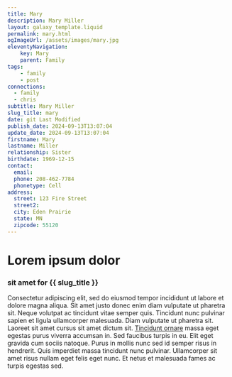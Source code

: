 ```yaml
---
title: Mary
description: Mary Miller
layout: galaxy_template.liquid
permalink: mary.html
ogImageUrl: /assets/images/mary.jpg
eleventyNavigation:
    key: Mary
    parent: Family
tags:
    - family
    - post
connections: 
  - family
  - chris
subtitle: Mary Miller
slug_title: mary
date: git Last Modified
publish_date: 2024-09-13T13:07:04
update_date: 2024-09-13T13:07:04
firstname: Mary
lastname: Miller
relationship: Sister
birthdate: 1969-12-15
contact:
  email: 
  phone: 208-462-7784
  phonetype: Cell
address:
  street: 123 Fire Street
  street2: 
  city: Eden Prairie
  state: MN
  zipcode: 55120
---
```


# Lorem ipsum dolor 
### sit amet for {{ slug_title }}
Consectetur adipiscing elit, sed do eiusmod tempor incididunt ut labore et dolore magna
aliqua. Sit amet justo donec enim diam vulputate ut pharetra sit. Neque volutpat ac tincidunt vitae semper quis.
Tincidunt nunc pulvinar sapien et ligula ullamcorper malesuada. Diam vulputate ut pharetra sit. Laoreet sit amet cursus
sit amet dictum sit. [Tincidunt ornare](https://www.gitlab.com) massa eget egestas purus viverra accumsan in. Sed faucibus turpis in eu. Elit eget
gravida cum sociis natoque. Purus in mollis nunc sed id semper risus in hendrerit. Quis imperdiet massa tincidunt nunc
pulvinar. Ullamcorper sit amet risus nullam eget felis eget nunc. Et netus et malesuada fames ac turpis egestas sed.
